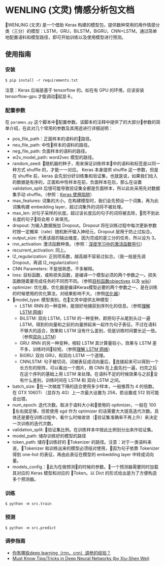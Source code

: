 # WENLING (文灵) 情感分析包文档

WENLING (文灵) 是一个借助 Keras 构建的模型包，提供数种常用的用作情感分类（三分）的模型：LSTM，GRU，BiLSTM，BiGRU，CNN+LSTM。通过简单地配置语料和模型路径，即可开始训练以及使用模型进行预测。

## 使用指南

### 安装
```
$ pip install -r requirements.txt
```
注意：Keras 后端是基于 tensorflow 的。如在有 GPU 的环境，应该安装 tensorflow-gpu 才能调动起显卡。

### 配置参数
在 `parames.py` 这个脚本中配置参数。该脚本的注释中提供了的大部分参数的简单介绍，在此对几个常用的参数及其用途进行详细说明：
- pos_file_path：正面样本的语料的路径。
- neu_file_path: 中性样本的语料的路径。
- neg_file_path: 负面样本的语料的路径。
- w2v_model_path: word2vec 模型的路径。
- random_seed: 随机器的种子，用来保证训练样本中的语料和标签是以同一种方式 shuffle 的，才能一一对应。 Keras 本身提供 shuffle 这一参数，但是在 shuffle 前，keras 会先划分好训练集和验证集，也就是说，如果我们给入的数据是有序的，正面和中性样本在前，负面样本在后，那么在设置 validation_split 后很可能导致验证集全都是负面样本，所以此处采用先对数据集手动 shuffle。（参照：[Keras 使用陷阱](https://keras-cn.readthedocs.io/en/latest/for_beginners/trap/)）
- max_features: 词集的大小。在构建模型时，我们会先预设一个词集，再为此词集构建 embedding layer，超过词集外的词将不被处理。
- max_len: 对句子采样的长度。超过该长度后的句子的词将被去除，而不到此长度的句子将会用 0 来填充。
- dropout: 为输入数据施加 Dropout。Dropout 将在训练过程中每次更新参数时按一定概率（rate）随机断开输入神经元，Dropout 层用于防止过拟合。
- output_size: 代表该层的输出维度，因为完成的是三分的任务，所以设为 3。
- rnn_activation: 激活函数种类。（参照：[深度学习中的激活函数导引](https://zhuanlan.zhihu.com/p/22142013)）
- recurrent_activation: 同上。
- l2_regularization: 正则项系数，越高越不容易过拟合。（我一般是先调 Dropout，再调 l2_regularization）
- CNN Parameters: 不是很熟悉，不多解释。
- loss: 目标函数，或称损失函数，是编译一个模型必须的两个参数之一。损失函数随着要完成任务的不同而不同。（参照[目标函数objectives](https://keras-cn.readthedocs.io/en/latest/other/objectives/) 以及 [wiki](https://en.wikipedia.org/wiki/Loss_function)）
- optimizer: 优化器，优化器是编译Keras模型必要的两个参数之一，是在训练的时候使用的优化算法，对结果影响不大。（参照[优化器](https://keras-cn.readthedocs.io/en/latest/other/optimizers/)）
- model_type: 模型类别。在文灵中提供五种模型：
    - LSTM: RNN 的一种变种，能很好地捕获到序列化的信息。（参照[理解 LSTM 网络](http://blog.csdn.net/ycheng_sjtu/article/details/48792467)）
    - BiLSTM: 双向 LSTM，LSTM 的一种变种，即把句子从尾到头过一遍 LSTM，得到的向量和之前的向量拼起来一起作为句子表征。不过在语料不够大的适合，效果和 LSTM 没有什么差别，但是训练时间要长近一倍。（参照[双向 LSTM](http://blog.csdn.net/aliceyangxi1987/article/details/77094970)）
    - GRU: RNN 的另一种变种，相较 LSTM 其计算量较小，效果与 LSTM 差不多，训练时间较短。（参照[理解 LSTM 网络](http://blog.csdn.net/ycheng_sjtu/article/details/48792467)）
    - BiGRU: 双向 GRU，和双向 LSTM 一个道理。
    - CNNLSTM: 句子被切词，词被表征成词向量后，连接起来可以得到一个长方形的矩阵，可以看出一个图片，用 CNN 在上面先扫一遍，扫完之后在这个序列的基础上用 LSTM 来处理。在语料不足的时候效果与之前没有什么差别，训练时间在 LSTM 和 双向 LSTM 之间。
- batch_size: 在一次梯度下降的适合使用多少样本，一般推荐为 4 的倍数。在 GTX 1060Ti （显存为 4G）上一次最大设置为 256，若设置成 512 则可能会出错。
- num_epoch: 迭代次数。取决于语料大小和使用的 optimizer。一般在 100 左右就足够，但若使用 sgd 作为 optimizer 的话需要大大提高迭代次数。具体还是要在训练过程中，看什么时候收敛（验证集准确率不再上升）来决定一次训练的迭代次数。
- validation_split: 验证集比例。在训练样本中按此比例划分出来作验证集。
- model_path: 储存训练好的模型的路径
- token_path: 储存训练好的 Tokenizer 的路径。注意：对于一类语料来说，Tokenizer 和训练出来的模型必须结对使用，因为句子依靠 Tokenizer 得到 one-hot 的表征，再由此表征在模型的 embedding layer 中转成词向量。
- models_config：此为在做预测的时候的参数。一个预测器需要同时加载其对应的 Keras 模型和对应的 Token。以 Dict 的形式给出是为了方便构造多个预测器。

    
### 训练
```
$ python -m src.train
```

### 预测
```
$ python -m src.predict
```

### 调参指南
- [你有哪些deep learning（rnn、cnn）调参的经验？
](https://www.zhihu.com/question/41631631)
- [Must Know Tips/Tricks in Deep Neural Networks (by Xiu-Shen Wei)](http://lamda.nju.edu.cn/weixs/project/CNNTricks/CNNTricks.html)